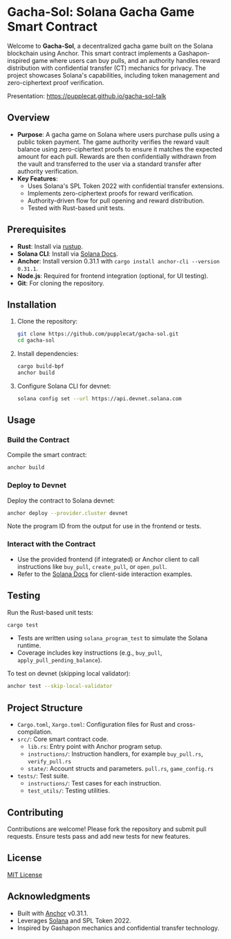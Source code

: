 # Gacha-Sol: Solana Gacha Game Smart Contract

Welcome to **Gacha-Sol**, a decentralized gacha game built on the Solana blockchain using Anchor. This smart contract implements a Gashapon-inspired game where users can buy pulls, and an authority handles reward distribution with confidential transfer (CT) mechanics for privacy. The project showcases Solana's capabilities, including token management and zero-ciphertext proof verification.

Presentation: https://pupplecat.github.io/gacha-sol-talk

## Overview

- **Purpose**: A gacha game on Solana where users purchase pulls using a public token payment. The game authority verifies the reward vault balance using zero-ciphertext proofs to ensure it matches the expected amount for each pull. Rewards are then confidentially withdrawn from the vault and transferred to the user via a standard transfer after authority verification.
- **Key Features**:
  - Uses Solana's SPL Token 2022 with confidential transfer extensions.
  - Implements zero-ciphertext proofs for reward verification.
  - Authority-driven flow for pull opening and reward distribution.
  - Tested with Rust-based unit tests.

## Prerequisites

- **Rust**: Install via [rustup](https://rustup.rs/).
- **Solana CLI**: Install via [Solana Docs](https://docs.solana.com/cli/install-solana-cli-tools).
- **Anchor**: Install version 0.31.1 with `cargo install anchor-cli --version 0.31.1`.
- **Node.js**: Required for frontend integration (optional, for UI testing).
- **Git**: For cloning the repository.

## Installation

1. Clone the repository:

   ```bash
   git clone https://github.com/pupplecat/gacha-sol.git
   cd gacha-sol
   ```

2. Install dependencies:

   ```bash
   cargo build-bpf
   anchor build
   ```

3. Configure Solana CLI for devnet:

   ```bash
   solana config set --url https://api.devnet.solana.com
   ```

## Usage

### Build the Contract

Compile the smart contract:

```bash
anchor build
```

### Deploy to Devnet

Deploy the contract to Solana devnet:

```bash
anchor deploy --provider.cluster devnet
```

Note the program ID from the output for use in the frontend or tests.

### Interact with the Contract

- Use the provided frontend (if integrated) or Anchor client to call instructions like `buy_pull`, `create_pull`, or `open_pull`.
- Refer to the [Solana Docs](https://docs.solana.com/) for client-side interaction examples.

## Testing

Run the Rust-based unit tests:

```bash
cargo test
```

- Tests are written using `solana_program_test` to simulate the Solana runtime.
- Coverage includes key instructions (e.g., `buy_pull`, `apply_pull_pending_balance`).

To test on devnet (skipping local validator):

```bash
anchor test --skip-local-validator
```

## Project Structure

- `Cargo.toml`, `Xargo.toml`: Configuration files for Rust and cross-compilation.
- `src/`: Core smart contract code.
  - `lib.rs`: Entry point with Anchor program setup.
  - `instructions/`: Instruction handlers, for example `buy_pull.rs`, `verify_pull.rs`
  - `state/`: Account structs and parameters. `pull.rs`, `game_config.rs`
- `tests/`: Test suite.
  - `instructions/`: Test cases for each instruction.
  - `test_utils/`: Testing utilities.

## Contributing

Contributions are welcome! Please fork the repository and submit pull requests. Ensure tests pass and add new tests for new features.

## License

[MIT License](LICENSE)

## Acknowledgments

- Built with [Anchor](https://www.anchor-lang.com/) v0.31.1.
- Leverages [Solana](https://solana.com/) and SPL Token 2022.
- Inspired by Gashapon mechanics and confidential transfer technology.
